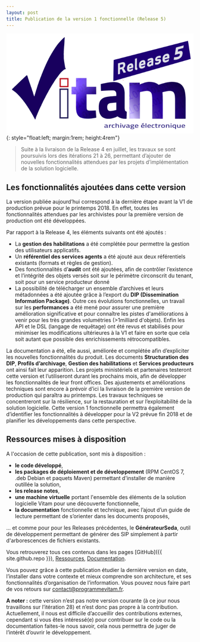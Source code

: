 ```yaml
---
layout: post
title: Publication de la version 1 fonctionnelle (Release 5)
---
```


![Logo Release 5](/public/images/LogoRelease5.png){: style="float:left; margin:1rem; height:4rem"}
>  Suite à la livraison de la Release 4 en juillet, les travaux se sont poursuivis lors des itérations 21 à 26, permettant d’ajouter de nouvelles fonctionnalités attendues par les projets d’implémentation de la solution logicielle.


## Les fonctionnalités ajoutées dans cette version

La version publiée aujourd’hui correspond à la dernière étape avant la V1 de production prévue pour le printemps 2018. En effet, toutes les fonctionnalités attendues par les archivistes pour la première version de production ont été développées. 

Par rapport à la Release 4, les éléments suivants ont été ajoutés :

* La **gestion des habilitations** a été complétée pour permettre la gestion des utilisateurs applicatifs.
* Un **référentiel des services agents** a été ajouté aux deux référentiels existants (formats et règles de gestion).
* Des fonctionnalités d’**audit** ont été ajoutées, afin de contrôler l’existence et l’intégrité des objets versés soit sur le périmètre circonscrit du tenant, soit pour un service producteur donné
* La possibilité de télécharger un ensemble d’archives et leurs métadonnées a été ajoutée grâce à l’export du **DIP (Dissemination Information Package)**.
Outre ces évolutions fonctionnelles, un travail sur les **performances** a été mené pour assurer une première amélioration significative et pour connaître les pistes d'améliorations à venir pour les très grandes volumétries (>1milliard d'objets). Enfin les API et le DSL (langage de requêtage) ont été revus et stabilisés pour minimiser les modifications ultérieures à la V1 et faire en sorte que cela soit autant que possible des enrichissements rétrocompatibles.

La documentation a été, elle aussi, améliorée et complétée afin d’expliciter les nouvelles fonctionnalités du produit. Les documents **Structuration des DIP**, **Profils d’archivage**, **Gestion des habilitations** et **Services producteurs** ont ainsi fait leur apparition.
Les projets ministériels et partenaires testeront cette version et l’utiliseront durant les prochains mois, afin de développer les fonctionnalités de leur front offices.
Des ajustements et améliorations techniques sont encore à prévoir d’ici la livraison de la première version de production qui paraîtra au printemps. Les travaux techniques se concentreront sur la résilience, sur la restauration et sur l’exploitabilité de la solution logicielle.
Cette version 1 fonctionnelle permettra également d’identifier les fonctionnalités à développer pour la V2 prévue fin 2018 et de planifier les développements dans cette perspective.


## Ressources mises à disposition

A l'occasion de cette publication, sont mis à disposition :

* **le code développé**,
* **les packages de déploiement et de développement** (RPM CentOS 7, .deb Debian et paquets Maven) permettant d'installer de manière outillée la solution,
* **les release notes**,
* **une machine virtuelle** portant l'ensemble des éléments de la solution logicielle Vitam pour une découverte fonctionnelle,
* **la documentation** fonctionnelle et technique, avec l’ajout d’un guide de lecture permettant de s’orienter dans les documents proposés,

... et comme pour pour les Releases précédentes, le **GénérateurSeda**, outil de développement permettant de générer
 des SIP simplement à partir d'arborescences de fichiers existants.

Vous retrouverez tous ces contenus dans les pages [GitHub]({{ site.github.repo }}), 
[Ressources](/pages/ressources), [Documentation](/pages/documentation).

Vous pouvez grâce à cette publication étudier la dernière version en date, l’installer dans votre contexte et mieux comprendre son architecture, et ses fonctionnalités d’organisation de l’information. Vous pouvez nous faire part de vos retours sur <a href="mailto:contact@programmevitam.fr">contact@programmevitam.fr</a>.


**A noter :** cette version n’est pas notre version courante (à ce jour nous travaillons sur l’itération 28) et n’est donc pas propre à la contribution. Actuellement, il nous est difficile d’accueillir des contributions externes, cependant si vous êtes intéressé(e) pour contribuer sur le code ou la documentation faites-le nous savoir, cela nous permettra de juger de l’intérêt d’ouvrir le développement.
